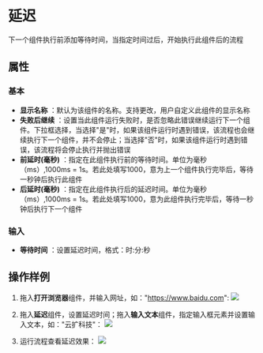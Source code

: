 # 延迟

下一个组件执行前添加等待时间，当指定时间过后，开始执行此组件后的流程

## 属性
### 基本
- **显示名称** ：默认为该组件的名称。支持更改，用户自定义此组件的显示名称
- **失败后继续** ：设置当此组件运行失败时，是否忽略此错误继续运行下一个组件。下拉框选择，当选择"是"时，如果该组件运行时遇到错误，该流程也会继续执行下一个组件，并不会停止；当选择"否"时，如果该组件运行时遇到错误，该流程将会停止执行并抛出错误
- **前延时(毫秒)** ：指定在此组件执行前的等待时间。单位为毫秒（ms）,1000ms = 1s。若此处填写1000，意为上一个组件执行完毕后，等待一秒钟后执行此组件
- **后延时(毫秒)** ：指定在此组件执行后的延迟时间。单位为毫秒（ms）,1000ms = 1s。若此处填写1000，意为此组件执行完毕后，等待一秒钟后执行下一个组件

### 输入
- **等待时间** ：设置延迟时间，格式：时:分:秒

## 操作样例
1. 拖入**打开浏览器**组件，并输入网址，如："https://www.baidu.com":
![](https://docimages.blob.core.chinacloudapi.cn/images/Activities/delay-1.png)

2. 拖入**延迟**组件，设置延迟时间；拖入**输入文本**组件，指定输入框元素并设置输入文本，如："云扩科技"：
![](https://docimages.blob.core.chinacloudapi.cn/images/Activities/delay-2.png)

3. 运行流程查看延迟效果：
![](https://docimages.blob.core.chinacloudapi.cn/images/Activities/delay-3.png)